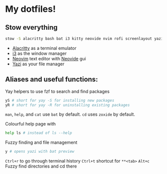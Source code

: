 # My dotfiles!

## Stow everything
```bash
stow -S alacritty bash bat i3 kitty neovide nvim rofi screenlayout yazi --target="$HOME"
```

- [Alacritty](https://alacritty.org/) as a terminal emulator
- [i3](https://i3wm.org/) as the window manager
- [Neovim](https://neovim.io/) text editor with [Neovide](https://neovide.dev/) gui
- [Yazi](https://yazi-rs.github.io/) as your file manager

## Aliases and useful functions:

Yay helpers to use fzf to search and find packages
```bash
yS # short for yay -S for installing new packages
yR # short for yay -R for uninstalling existing packages
```

`man`, `help`, and `cat` use `bat` by default.
`cd` uses `zoxide` by default.

Colourful help page with
```bash
help ls # instead of ls --help
```

Fuzzy finding and file management
```bash
y # opens yazi with bat preview
```

`Ctrl+r` to go through terminal history
`Ctrl+t` shortcut for `**<tab>`
`Alt+c` Fuzzy find directories and cd there
